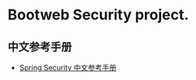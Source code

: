 # Bootweb Security project.

## 中文参考手册

* [Spring Security 中文参考手册](https://springcloud.cc/spring-security-zhcn.html)


